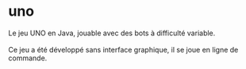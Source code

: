 # uno
Le jeu UNO en Java, jouable avec des bots à difficulté variable.
<br><br>
Ce jeu a été développé sans interface graphique, il se joue en ligne de commande.
